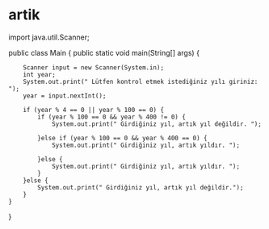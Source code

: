 # artik
import java.util.Scanner;

public class Main {
    public static void main(String[] args) {

        Scanner input = new Scanner(System.in);
        int year;
        System.out.print(" Lütfen kontrol etmek istediğiniz yılı giriniz: ");
        year = input.nextInt();

        if (year % 4 == 0 || year % 100 == 0) {
            if (year % 100 == 0 && year % 400 != 0) {
                System.out.print(" Girdiğiniz yıl, artık yıl değildir. ");
                
            }else if (year % 100 == 0 && year % 400 == 0) {
                System.out.print(" Girdiğiniz yıl, artık yıldır. ");
                
            }else {
                System.out.print(" Girdiğiniz yıl, artık yıldır. ");
            }
        }else {
            System.out.print(" Girdiğiniz yıl, artık yıl değildir.");
        }
    }
}
